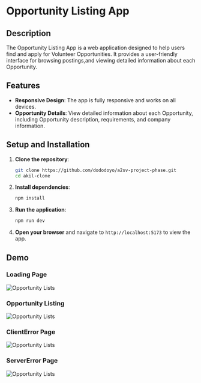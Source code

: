 # Opportunity Listing App

## Description

The Opportunity Listing App is a web application designed to help users find and apply for Volunteer Opportunities. It provides a user-friendly interface for browsing postings,and viewing detailed information about each Opportunity.

## Features

- **Responsive Design**: The app is fully responsive and works on all devices.
- **Opportunity Details**: View detailed information about each Opportunity, including Opportunity description, requirements, and company information.

## Setup and Installation

1. **Clone the repository**:

   ```sh
   git clone https://github.com/dododoyo/a2sv-project-phase.git
   cd akil-clone
   ```

2. **Install dependencies**:

   ```sh
   npm install
   ```

3. **Run the application**:

   ```sh
   npm run dev
   ```

4. **Open your browser** and navigate to `http://localhost:5173` to view the app.

## Demo


### Loading Page

![Opportunity Lists](https://dododoyo.github.io/image/akil/LoadingPage.png)

### Opportunity Listing

![Opportunity Lists](https://dododoyo.github.io/image/akil/Dashboard.png)

### ClientError Page

![Opportunity Lists](https://dododoyo.github.io/image/akil/ClientError.png)

### ServerError Page

![Opportunity Lists](https://dododoyo.github.io/image/akil/ServerError.png)